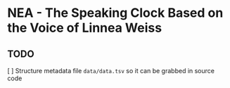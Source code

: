 # NEA - The Speaking Clock Based on the Voice of Linnea Weiss

## TODO

[ ] Structure metadata file `data/data.tsv` so it can be grabbed in source code
